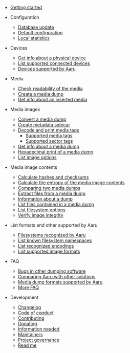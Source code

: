 - [Getting started](quickstart.md)


- Configuration

    - [Database update](database/update.md)
    - [Default configuration](configure.md)
    - [Local statistics](database/stats.md)


- Devices
    - [Get info about a physical device](device/info.md)
    - [List supported connected devices](device/list.md)
    - [Devices supported by Aaru](faq/supported-devices.md)


- Media
    - [Check readability of the media](media/scan.md)
    - [Create a media dump](media/dump.md)
    - [Get info about an inserted media](media/info.md)


- Media images
    - [Convert a media dump](image/convert.md)
    - [Create metadata sidecar](image/create-sidecar.md)
    - [Decode and print media tags](image/decode.md)
      - [Supported media tags](faq/media-tags.md)
      - [Supported sector tags](faq/sector-tags.md)
    - [Get info about a media dump](image/info.md)
    - [Hexadecimal print of a media dump](image/print.md)
    - [List image options](image/options.md)


- Media image contents

    - [Calculate hashes and checksums](image/checksum.md)
    - [Calculate the entropy of the media image contents](image/entropy.md)
    - [Comparing two media dumps](image/compare.md)
    - [Extract files from a media dump](filesystem/extract.md)
    - [Information about a dump](filesystem/info.md)
    - [List files contained in a media dump](filesystem/ls.md)
    - [List filesystem options](filesystem/options.md)
    - [Verify image integrity](image/verify.md)


- List formats and other supported by Aaru

    - [Filesystems recognized by Aaru](faq/filesystems.md)
    - [List known filesystem namespaces](list-namespaces.md)
    - [List recognized encodings](list-encodings.md)
    - [List supported image formats](formats.md)


- FAQ

    - [Bugs in other dumping software](faq/3rdparty.md)
    - [Comparing Aaru with other solutions](faq/comparison.md)
    - [Media dump formats supported by Aaru](faq/formats.md)
    - [More FAQ](faq/more.md)


- Development

    - [Changelog](docs/Changelog.md)
    - [Code of conduct](docs/CODE_OF_CONDUCT.md)
    - [Contributing](docs/CONTRIBUTING.md)
    - [Donating](docs/NEEDED.md)
    - [Information needed](docs/NEEDINFO.md)
    - [Maintainers](docs/MAINTAINERS.md)
    - [Project governance](docs/GOVERNANCE.md)
    - [Read me](docs/README.md)
